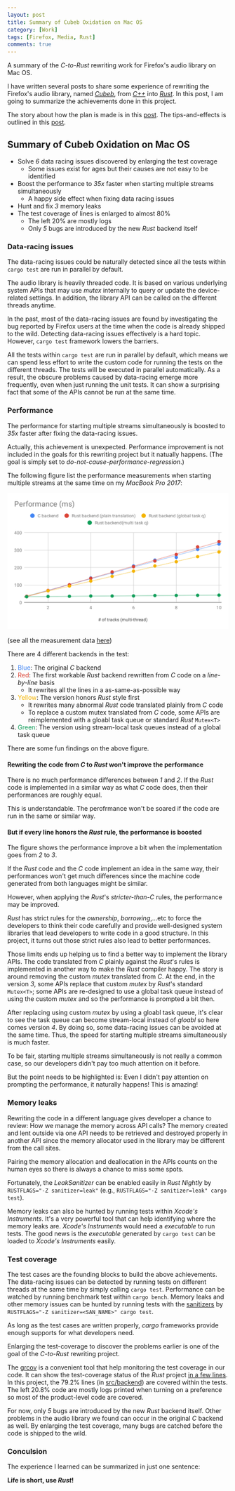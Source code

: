 ```yaml
---
layout: post
title: Summary of Cubeb Oxidation on Mac OS
category: [Work]
tags: [Firefox, Media, Rust]
comments: true
---
```


A summary of the *C-to-Rust* rewriting work for Firefox's audio library on Mac OS.

<!--read more-->

I have written several posts to
share some experience of rewriting the Firefox's audio library, named [*Cubeb*][cubeb],
from [*C++*][cubeb-audiounit] into [*Rust*][cubeb-coreaudio-rs].
In this post, I am going to summarize the achievements done in this project.

The story about how the plan is made is in this [post][shape].
The tips-and-effects is outlined in this [post][effect].

## Summary of Cubeb Oxidation on Mac OS

- Solve *6* data racing issues discovered by enlarging the test coverage
  - Some issues exist for ages but their causes are not easy to be identified
- Boost the performance to *35x* faster when starting multiple streams simultaneously
  - A happy side effect when fixing data racing issues
- Hunt and fix *3* memory leaks
- The test coverage of lines is enlarged to almost 80%
  - The left 20% are mostly logs
  - Only *5* bugs are introduced by the new *Rust* backend itself

### Data-racing issues

The data-racing issues could be naturally detected
since all the tests within `cargo test` are run in parallel by default.

The audio library is heavily threaded code.
It is based on various underlying system APIs that may use *mutex* internally
to query or update the device-related settings.
In addition, the library API can be called on the different threads anytime.

In the past, most of the data-racing issues are found
by investigating the bug reported by Firefox users
at the time when the code is already shipped to the wild.
Detecting data-racing issues effectively is a hard topic.
However, `cargo test` framework lowers the barriers.

All the tests within `cargo test` are run in parallel by default,
which means we can spend less effort to write the custom code for running the tests
on the different threads.
The tests will be executed in parallel automatically.
As a result, the obscure problems caused by data-racing emerge more frequently,
even when just running the unit tests.
It can show a surprising fact
that some of the APIs cannot be run at the same time.

### Performance

The performance for starting multiple streams simultaneously is boosted to *35x* faster
after fixing the data-racing issues.

Actually, this achievement is unexpected.
Performance improvement is not included in the goals for this rewriting project
but it natually happens.
(The goal is simply set to *do-not-cause-performance-regression*.)

The following figure list the performance measurements when starting multiple streams
at the same time on my *MacBook Pro 2017*:

![Performance (ms)](../images/posts/cubeb-oxidation-performance-output.svg)

(see all the measurement data [here][measurements])

There are 4 different backends in the test:

1. <span style="color:#4285f4">Blue</span>: The original *C* backend
2. <span style="color:#db4437">Red</span>: The first workable *Rust* backend rewritten from *C* code on a *line-by-line* basis
    - It rewrites all the lines in a as-same-as-possible way
3. <span style="color:#f4b400">Yellow</span>: The version honors *Rust* style first
    - It rewrites many abnormal *Rust* code translated plainly from *C* code
    - To replace a custom mutex translated from *C* code,
    some APIs are reimplemented with a gloabl task queue or standard *Rust* `Mutex<T>`
4. <span style="color:#0f9d58">Green</span>: The version using stream-local task queues instead of a global task queue

There are some fun findings on the above figure.

#### Rewriting the code from *C* to *Rust* won't improve the performance

There is no much performance differences between *1* and *2*.
If the *Rust* code is implemented in a similar way as what *C* code does,
then their performances are roughly equal.

This is understandable.
The perofrmance won't be soared if the code are run in the same or similar way.

#### But if every line honors the *Rust* rule, the performance is boosted

The figure shows the performance improve a bit when the implementation
goes from *2* to *3*.

If the *Rust* code and the *C* code implement an idea in the same way,
their performances won't get much differences since the machine code generated
from both languages might be similar.

However, when applying the *Rust*'s *stricter-than-C* rules,
the performance may be improved.

*Rust* has strict rules for the *ownership*, *borrowing*,...etc
to force the developers to think their code carefully
and provide well-designed system libraries
that lead developers to write code in a good structure.
In this project, it turns out those strict rules also lead to better performances.

Those limits ends up helping us to find a better way to implement the library APIs.
The code translated from *C* plainly against the *Rust*'s rules
is implemented in another way to make the *Rust* compiler happy.
The story is around removing the custom *mutex* translated from *C*.
At the end, in the version *3*, some APIs replace that custom *mutex*
by *Rust*'s standard `Mutex<T>`; some APIs are re-designed
to use a global task queue instead of using the custom *mutex*
and so the performance is prompted a bit then.

After replacing using custom *mutex* by using a gloabl task queue,
it's clear to see the task queue can become stream-local instead of *gloabl*
so here comes version *4*.
By doing so, some data-racing issues can be avoided at the same time.
Thus, the speed for starting multiple streams simultaneously is much faster.

To be fair, starting multiple streams simultaneously is not really a common case,
so our developers didn't pay too much attention on it before.

But the point needs to be highlighted is:
Even I didn't pay attention on prompting the performance,
it naturally happens! This is amazing!

### Memory leaks

Rewriting the code in a different language gives developer a chance to review:
How we manage the memory across API calls?
The memory created and lent outside via one API needs to be
retrieved and destroyed properly in another API
since the memory allocator used in the library
may be different from the call sites.

Pairing the memory allocation and deallocation in the APIs counts on the human eyes
so there is always a chance to miss some spots.

Fortunately, the *LeakSanitizer* can be enabled easily in *Rust Nightly* by
`RUSTFLAGS="-Z sanitizer=leak"` (e.g., `RUSTFLAGS="-Z sanitizer=leak" cargo test`).

Memory leaks can also be hunted by running tests within *Xcode's Instruments*.
It's a very powerful tool that can help identifying where the memory leaks are.
*Xcode's Instruments* would need a *executable* to run tests.
The good news is the *executable* generated by `cargo test`
can be loaded to *Xcode's Instruments* easily.

### Test coverage

The test cases are the founding blocks to build the above achievements.
The data-racing issues can be detected by running tests
on different threads at the same time by simply calling `cargo test`.
Performance can be watched by running benchmark test within `cargo bench`.
Memory leaks and other memory issues can be hunted by running tests with
the [sanitizers][sanitizers] by `RUSTFLAGS="-Z sanitizer=<SAN_NAME>" cargo test`.

As long as the test cases are written properly,
*cargo* frameworks provide enough supports for what developers need.

Enlarging the test-coverage to discover the problems earlier
is one of the goal of the *C-to-Rust* rewriting project.

The [grcov][grcov] is a convenient tool that help monitoring the test coverage in our code.
It can show the test-coverage status of the *Rust* project [in a few lines][grcov-script].
In this project, the 79.2% lines (in [src/backend][grcov-src-backend]) are covered within the tests.
The left 20.8% code are mostly logs printed when turning on a preference
so most of the product-level code are covered.

For now, only *5* bugs are introduced by the new *Rust* backend itself.
Other problems in the audio library we found can occur in the original *C* backend as well.
By enlarging the test coverage, many bugs are catched before the code is shipped to the wild.

### Conculsion

The experience I learned can be summarized in just one sentence:

**Life is short, use _Rust_!**

[cubeb]: https://github.com/kinetiknz/cubeb
[cubeb-audiounit]: https://github.com/kinetiknz/cubeb/blob/master/src/cubeb_audiounit.cpp
[cubeb-coreaudio-rs]: https://github.com/ChunMinChang/cubeb-coreaudio-rs

[measurements]: https://docs.google.com/spreadsheets/d/1rEKN0njYeSxyIqXsw3S2qUJwj5i-DlAA3cBvVKOT5J4/edit?usp=sharing

[sanitizers]: https://github.com/google/sanitizers

[grcov]: https://github.com/mozilla/grcov
[grcov-src-backend]: https://github.com/ChunMinChang/cubeb-coreaudio-rs/tree/2e2266ec4106141d4b0d95fd1b3f77ecef27d00d/src/backend
[grcov-script]: https://github.com/ChunMinChang/cubeb-coreaudio-rs/commit/2e2266ec4106141d4b0d95fd1b3f77ecef27d00d

[shape]: shape-your-code-as-how-you-shape-your-body
[effect]: the-effect-of-practicing-what-you-already-know